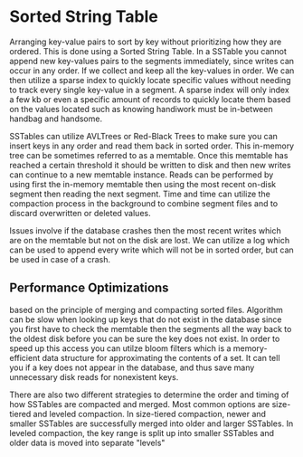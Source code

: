 # Sorted String Table

Arranging key-value pairs to sort by key without prioritizing how they are ordered. This is done using a Sorted String Table. In a SSTable you cannot append new key-values pairs to the segments immediately, since writes can occur in any order. If we collect and keep all the key-values in order. We can then utilize a sparse index to quickly locate specific values without needing to track every single key-value in a segment. A sparse index will only index a few kb or even a specific amount of records to quickly locate them based on the values located such as knowing handiwork must be in-between handbag and handsome.

SSTables can utilize AVLTrees or Red-Black Trees to make sure you can insert keys in any order and read them back in sorted order. This in-memory tree can be sometimes referred to as a memtable. Once this memtable has reached a certain threshold it should be written to disk and then new writes can continue to a new memtable instance. Reads can be performed by using first the in-memory memtable then using the most recent on-disk segment then reading the next segment. Time and time can utilize the compaction process in the background to combine segment files and to discard overwritten or deleted values.

Issues involve if the database crashes then the most recent writes which are on the memtable but not on the disk are lost. We can utilize a log which can be used to append every write which will not be in sorted order, but can be used in case of a crash.

## Performance Optimizations

based on the principle of merging and compacting sorted files. Algorithm can be slow when looking up keys that do not exist in the database since you first have to check the memtable then the segments all the way back to the oldest disk before you can be sure the key does not exist. In order to speed up this access you can utilze bloom filters which is a memory-efficient data structure for approximating the contents of a set. It can tell you if a key does not appear in the database, and thus save many unnecessary disk reads for nonexistent keys.

There are also two different strategies to determine the order and timing of how SSTables are compacted and merged. Most common options are size-tiered and leveled compaction. In size-tiered compaction, newer and smaller SSTables are successfully merged into older and larger SSTables. In leveled compaction, the key range is split up into smaller SSTables and older data is moved into separate "levels"

